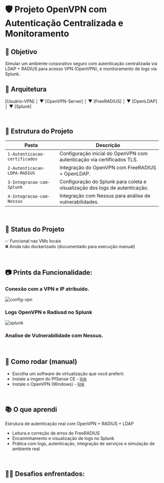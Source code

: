 # 🛡️ Projeto OpenVPN com Autenticação Centralizada e Monitoramento

## 📌 Objetivo
Simular um ambiente corporativo seguro com autenticação centralizada via LDAP + RADIUS para acesso VPN (OpenVPN), e monitoramento de logs via Splunk.

## 🧩 Arquitetura

 [Usuário-VPN]
      │
      ▼
[OpenVPN-Server]
      │
      ▼
[FreeRADIUS]
      │
      ▼
  [OpenLDAP]
      │
      ▼
  [Splunk]

&nbsp;

## 📁 Estrutura do Projeto
| Pasta	| Descrição | 
| --- | --- |
| `1-Autenticacao-certificados` | Configuração inicial do OpenVPN com autenticação via certificados TLS. |
| `2-Autenticacao-LDPA-RADIUS` | Integração do OpenVPN com FreeRADIUS + OpenLDAP. |
| `3-Integracao-com-Splunk` | Configuração do Splunk para coleta e visualização dos logs de autenticação. |
| `4-Integracao-com-Nessus` | Integração com Nessus para análise de vulnerabilidades. |

&nbsp;

## 🚧 Status do Projeto
✅ Funcional nas VMs locais <br>
❌ Ainda não dockerizado (documentado para execução manual)

&nbsp;

## 📷 Prints da Funcionalidade:

### Conexão com a VPN e IP atribuído.
![config-vpn](4-Integracao-Nessus/sources/conf-vpn.gif)

### Logs OpenVPN e Radiusd no Splunk
![splunk](4-Integracao-Nessus/sources/splunk.gif)

### Analise de Vulnerabilidade com Nessus.

&nbsp;

## 📜 Como rodar (manual)
- Escolha um software de virtualização que você preferir.
- Instale a imgem do PfSense CE - [link](https://www.pfsense.org/download/)
- Instale o OpenVPN (Windows) - [link](https://openvpn.net/client/)

&nbsp;

## 📚 O que aprendi
Estrutura de autenticação real com OpenVPN + RADIUS + LDAP

- Leitura e correção de erros do FreeRADIUS
- Encaminhamento e visualização de logs no Splunk
- Prática com logs, autenticação, integração de serviços e simulação de ambiente real

&nbsp;

## 💪🏻 Desafios enfrentados:
